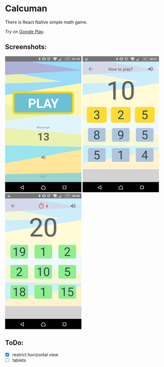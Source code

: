 # Calcuman

There is React Native simple math game.
 
Try on [Google Play](https://play.google.com/store/apps/details?id=com.calcuman).

## Screenshots:

![Menu](https://raw.githubusercontent.com/antonfisher/game-calcuman/docs/images/resized/ss-play.png)
![How to play](https://raw.githubusercontent.com/antonfisher/game-calcuman/docs/images/resized/ss-10.png)
![Score 20](https://raw.githubusercontent.com/antonfisher/game-calcuman/docs/images/resized/ss-20.png)

## ToDo:
- [x] restrict horizontal view
- [ ] tablets
